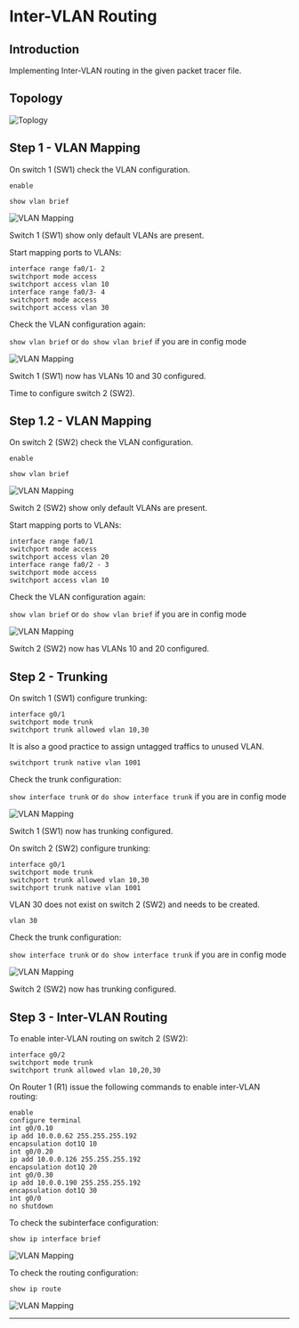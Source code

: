 # Inter-VLAN Routing

## Introduction
Implementing Inter-VLAN routing in the given packet tracer file.

## Topology

![Toplogy](img/topology.png)

## Step 1 - VLAN Mapping

On switch 1 (SW1) check the VLAN configuration.

`enable`

`show vlan brief`

![VLAN Mapping](img/sw1-vlan.png)

Switch 1 (SW1) show only default VLANs are present.

Start mapping ports to VLANs:

```
interface range fa0/1- 2
switchport mode access
switchport access vlan 10
interface range fa0/3- 4
switchport mode access
switchport access vlan 30
```

Check the VLAN configuration again:

`show vlan brief` or `do show vlan brief` if you are in config mode

![VLAN Mapping](img/sw1-vlan2.png)

Switch 1 (SW1) now has VLANs 10 and 30 configured.

Time to configure switch 2 (SW2).

## Step 1.2 - VLAN Mapping

On switch 2 (SW2) check the VLAN configuration.

`enable`

`show vlan brief`

![VLAN Mapping](img/sw2-vlan.png)

Switch 2 (SW2) show only default VLANs are present.

Start mapping ports to VLANs:

```
interface range fa0/1
switchport mode access
switchport access vlan 20
interface range fa0/2 - 3
switchport mode access
switchport access vlan 10
```

Check the VLAN configuration again:

`show vlan brief` or `do show vlan brief` if you are in config mode

![VLAN Mapping](img/sw2-vlan2.png)

Switch 2 (SW2) now has VLANs 10 and 20 configured.

## Step 2 - Trunking

On switch 1 (SW1) configure trunking:

```
interface g0/1
switchport mode trunk
switchport trunk allowed vlan 10,30
```

It is also a good practice to assign untagged traffics to unused VLAN.

`switchport trunk native vlan 1001`

Check the trunk configuration:

`show interface trunk` or `do show interface trunk` if you are in config mode

![VLAN Mapping](img/sw1-trunk.png)

Switch 1 (SW1) now has trunking configured.

On switch 2 (SW2) configure trunking:

```
interface g0/1
switchport mode trunk
switchport trunk allowed vlan 10,30
switchport trunk native vlan 1001
```

VLAN 30 does not exist on switch 2 (SW2) and needs to be created.

`vlan 30`

Check the trunk configuration:

`show interface trunk` or `do show interface trunk` if you are in config mode

![VLAN Mapping](img/sw2-trunk.png)

Switch 2 (SW2) now has trunking configured.

## Step 3 - Inter-VLAN Routing

To enable inter-VLAN routing on switch 2 (SW2):

```
interface g0/2
switchport mode trunk
switchport trunk allowed vlan 10,20,30
```

On Router 1 (R1) issue the following commands to enable inter-VLAN routing:

```
enable
configure terminal
int g0/0.10
ip add 10.0.0.62 255.255.255.192
encapsulation dot1Q 10
int g0/0.20
ip add 10.0.0.126 255.255.255.192
encapsulation dot1Q 20
int g0/0.30
ip add 10.0.0.190 255.255.255.192
encapsulation dot1Q 30
int g0/0
no shutdown
```

To check the subinterface configuration:

`show ip interface brief`

![VLAN Mapping](img/r1-show-ip.png)

To check the routing configuration:

`show ip route`

![VLAN Mapping](img/r1-route.png)

___
